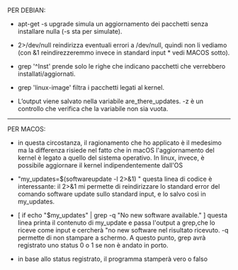 PER DEBIAN:

- apt-get -s upgrade simula un aggiornamento dei pacchetti senza installare nulla (-s sta per simulate).

- 2>/dev/null reindirizza eventuali errori a /dev/null, quindi non li vediamo (con &1 reindirezzeremmo invece in standard input * vedi MACOS sotto).
- grep '^Inst' prende solo le righe che indicano pacchetti che verrebbero installati/aggiornati.
- grep 'linux-image' filtra i pacchetti legati al kernel.
- L’output viene salvato nella variabile are_there_updates. -z è un controllo che verifica che la variabile non sia vuota.
--------------------------------------------------------

PER MACOS:

* in questa circostanza, il ragionamento che ho applicato è il medesimo ma la differenza risiede nel fatto che in macOS l'aggiornamento del kernel è legato a quello del sistema operativo. In linux, invece, è possibile aggiornare il kernel indipendentemente dall'OS 

-  "my_updates=$(softwareupdate -l 2>&1) " questa linea di codice è interessante: il 2>&1 mi permette di reindirizzare lo standard error del comando software update sullo standard input, e lo salvo così in my_updates.

- [ if echo "$my_updates" | grep -q "No new software available." ] questa linea printa il contenuto di my_update e passa l'output a grep,che lo riceve come input e cercherà "no new software nel risultato ricevuto. -q permette di non stampare a schermo. A questo punto, grep avrà registrato uno status 0 o 1 se non è andato in porto.

- in base allo status registrato, il programma stamperà vero o falso

